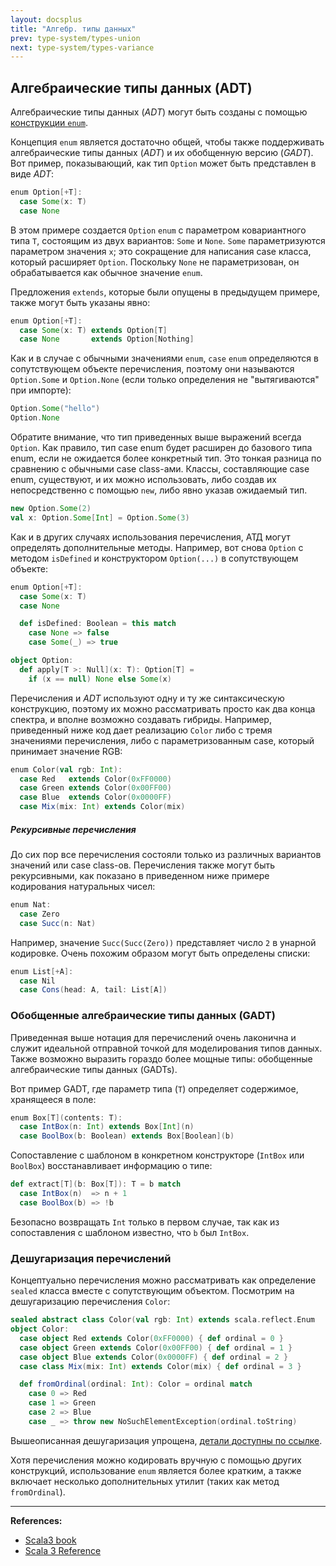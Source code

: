 ```yaml
---
layout: docsplus
title: "Алгебр. типы данных"
prev: type-system/types-union
next: type-system/types-variance
---
```


## Алгебраические типы данных (ADT)

Алгебраические типы данных (_ADT_) могут быть созданы с помощью [конструкции `enum`](@DOC@modeling/enums).

Концепция `enum` является достаточно общей, чтобы также поддерживать алгебраические типы данных (_ADT_) 
и их обобщенную версию (_GADT_). 
Вот пример, показывающий, как тип `Option` может быть представлен в виде _ADT_:

```scala
enum Option[+T]:
  case Some(x: T)
  case None
```

В этом примере создается `Option` `enum` с параметром ковариантного типа `T`, 
состоящим из двух вариантов: `Some` и `None`.
`Some` параметризуются параметром значения `x`; это сокращение для написания case класса, который расширяет `Option`. 
Поскольку `None` не параметризован, он обрабатывается как обычное значение `enum`.

Предложения `extends`, которые были опущены в предыдущем примере, также могут быть указаны явно:

```scala mdoc:silent
enum Option[+T]:
  case Some(x: T) extends Option[T]
  case None       extends Option[Nothing]
```

Как и в случае с обычными значениями `enum`, `case` `enum` определяются в сопутствующем объекте перечисления, 
поэтому они называются `Option.Some` и `Option.None` (если только определения не "вытягиваются" при импорте):

```scala mdoc
Option.Some("hello")
Option.None
```

Обратите внимание, что тип приведенных выше выражений всегда `Option`. 
Как правило, тип case enum будет расширен до базового типа enum, если не ожидается более конкретный тип. 
Это тонкая разница по сравнению с обычными case class-ами. 
Классы, составляющие case enum, существуют, и их можно использовать, 
либо создав их непосредственно с помощью `new`, либо явно указав ожидаемый тип.

```scala mdoc
new Option.Some(2)
val x: Option.Some[Int] = Option.Some(3)
```

Как и в других случаях использования перечисления, 
АТД могут определять дополнительные методы. 
Например, вот снова `Option` с методом `isDefined` и конструктором `Option(...)` в сопутствующем объекте:

```scala
enum Option[+T]:
  case Some(x: T)
  case None

  def isDefined: Boolean = this match
    case None => false
    case Some(_) => true

object Option:
  def apply[T >: Null](x: T): Option[T] =
    if (x == null) None else Some(x)
```

Перечисления и _ADT_ используют одну и ту же синтаксическую конструкцию, 
поэтому их можно рассматривать просто как два конца спектра, и вполне возможно создавать гибриды. 
Например, приведенный ниже код дает реализацию `Color` либо с тремя значениями перечисления, 
либо с параметризованным case, который принимает значение RGB:

```scala
enum Color(val rgb: Int):
  case Red   extends Color(0xFF0000)
  case Green extends Color(0x00FF00)
  case Blue  extends Color(0x0000FF)
  case Mix(mix: Int) extends Color(mix)
```

##### Рекурсивные перечисления

До сих пор все перечисления состояли только из различных вариантов значений или case class-ов.
Перечисления также могут быть рекурсивными, как показано в приведенном ниже примере кодирования натуральных чисел:

```scala
enum Nat:
  case Zero
  case Succ(n: Nat)
```

Например, значение `Succ(Succ(Zero))` представляет число `2` в унарной кодировке.
Очень похожим образом могут быть определены списки:

```scala
enum List[+A]:
  case Nil
  case Cons(head: A, tail: List[A])
```

### Обобщенные алгебраические типы данных (GADT)

Приведенная выше нотация для перечислений очень лаконична
и служит идеальной отправной точкой для моделирования типов данных.
Также возможно выразить гораздо более мощные типы: обобщенные алгебраические типы данных (GADTs).

Вот пример GADT, где параметр типа (`T`) определяет содержимое, хранящееся в поле:

```scala
enum Box[T](contents: T):
  case IntBox(n: Int) extends Box[Int](n)
  case BoolBox(b: Boolean) extends Box[Boolean](b)
```

Сопоставление с шаблоном в конкретном конструкторе (`IntBox` или `BoolBox`) восстанавливает информацию о типе:

```scala
def extract[T](b: Box[T]): T = b match
  case IntBox(n)  => n + 1
  case BoolBox(b) => !b
```

Безопасно возвращать `Int` только в первом случае, 
так как из сопоставления с шаблоном известно, что `b` был `IntBox`.

### Дешугаризация перечислений

Концептуально перечисления можно рассматривать как определение `sealed` класса вместе с сопутствующим объектом. 
Посмотрим на дешугаризацию перечисления `Color`:

```scala
sealed abstract class Color(val rgb: Int) extends scala.reflect.Enum
object Color:
  case object Red extends Color(0xFF0000) { def ordinal = 0 }
  case object Green extends Color(0x00FF00) { def ordinal = 1 }
  case object Blue extends Color(0x0000FF) { def ordinal = 2 }
  case class Mix(mix: Int) extends Color(mix) { def ordinal = 3 }

  def fromOrdinal(ordinal: Int): Color = ordinal match
    case 0 => Red
    case 1 => Green
    case 2 => Blue
    case _ => throw new NoSuchElementException(ordinal.toString)
```

Вышеописанная дешугаризация упрощена, 
[детали доступны по ссылке](https://docs.scala-lang.org/scala3/reference/enums/desugarEnums.html).

Хотя перечисления можно кодировать вручную с помощью других конструкций, 
использование `enum` является более кратким, 
а также включает несколько дополнительных утилит (таких как метод `fromOrdinal`).


---

**References:**
- [Scala3 book](https://docs.scala-lang.org/scala3/book/types-adts-gadts.html)
- [Scala 3 Reference](https://docs.scala-lang.org/scala3/reference/enums/adts.html)
